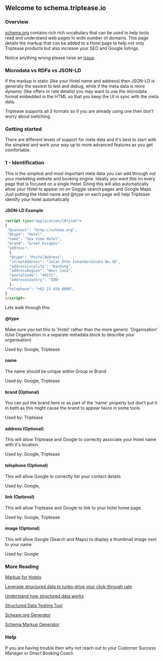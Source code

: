 ## Welcome to schema.triptease.io

### Overview

[schema.org](http://schema.org/) contains rich rich vocabulary that can be used to help tools read and understand web pages in wide number of domains. 
This page details the markup that can be added to a Hotel page to help not only Triptease products but also increase your SEO and Google listings.  

Notice anything wrong please raise an [issue](https://github.com/triptease/schema/issues). 

### Microdata vs RDFa vs JSON-LD

If the markup is static (like your Hotel name and address) then JSON-LD is generally the easiest to test and debug, while if the meta data is more dynamic (like offers or rate details) 
you may want to use the microdata format embedded in the HTML so that you keep the UI in sync with the meta data.

Triptease supports all 3 formats so if you are already using one then don’t worry about switching.

### Getting started

There are different levels of support for meta data and it's best to start with the simplest and work your way up to more advanced features as you get comfortable.

### 1 - Identification

This is the simplest and most important meta data you can add through out your marketing website and booking engine. Ideally you want this on every page that is focused on a single Hotel. 
Doing this will also automatically allow your Hotel to appear on on Goggle search pages and Google Maps. Just putting the Hotel name and @type on each page will help Triptease 
identify your hotel automatically 

#### JSON-LD Example

```html
<script type="application/ld+json">
{
 "@context": "http://schema.org",
 "@type": "Hotel",
 "name": "Sea View Hotel",
 "brand": "Great Escapes"
 "address": 
  {
  "@type": "PostalAddress",
  "streetAddress": "Jalan Otto Iskandardinata No.16",
  "addressLocality": "Bandung",
  "addressRegion": "West Java",
  "postalCode": "40171",
  "addressCountry": "IDN"
  },
 "telephone": "+62 22 424 0000",
}
</script>

```

Lets walk through this:

#### @type

Make sure you set this to 'Hotel' rather than the more generic 'Organisation' 
(Use Organisation in a separate metadata block to describe your organisation)

Used by: Google, Triptease

#### name 

The name should be unique within Group or Brand

Used by: Google, Triptease

#### brand (Optional)
  
You can put the brand here or as part of the 'name' property but don't put it in both as this might cause the brand to appear twice in some tools.

Used by: Triptease


#### address (Optional)
  
This will allow Triptease and Google to correctly associate your Hotel name with it's location.

Used by: Google, Triptease

#### telephone (Optional)
  
This will allow Google to correctly list your contact details

Used by: Google,

#### link (Optional)
  
This will allow Triptease and Google to link to your hotel home page.

Used by: Google, Triptease

#### image (Optional)
  
This will allow Google (Search and Maps) to display a thumbnail image next to your name

Used by: Google


### More Reading

[Markup for Hotels](https://schema.org/Hotel)

[Leverage structured data to turbo-drive your click-through rate](https://www.triptease.com/blog/schema-hoteliers-leverage-structured-data/)

[Understand how structured data works](https://developers.google.com/search/docs/guides/intro-structured-data)

[Structured Data Testing Tool](https://search.google.com/structured-data/testing-tool)

[Scheam.org Generator](https://developers.brewerdigitalmarketing.com/generator)

[Schema Markup Generator](https://technicalseo.com/seo-tools/schema-markup-generator/)


### Help

If you are having trouble then why not reach out to your Customer Success Manager or Direct Booking Coach
